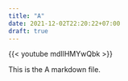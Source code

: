 ```yaml
---
title: "A"
date: 2021-12-02T22:20:22+07:00
draft: true
---
```


{{< youtube mdIlHMYwQbk >}}

This is the A markdown file.